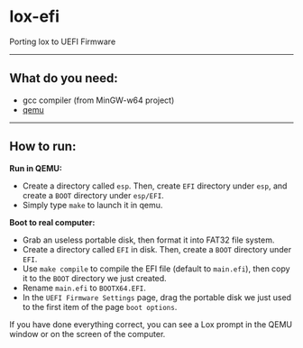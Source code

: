 # lox-efi
Porting lox to UEFI Firmware

---
## What do you need:

* gcc compiler (from MinGW-w64 project)
* [qemu](https://qemu.org)

---
## How to run:
**Run in QEMU:**
* Create a directory called `esp`. Then, create `EFI` directory under `esp`, and create a `BOOT` directory under `esp/EFI`.
* Simply type `make` to launch it in qemu.

**Boot to real computer:**
* Grab an useless portable disk, then format it into FAT32 file system.
* Create a directory called `EFI` in disk. Then, create a `BOOT` directory under `EFI`.
* Use `make compile` to compile the EFI file (default to `main.efi`), then copy it to the `BOOT` directory we just created.
* Rename `main.efi` to `BOOTX64.EFI`.
* In the `UEFI Firmware Settings` page, drag the portable disk we just used to the first item of the page `boot options`.

If you have done everything correct, you can see a Lox prompt in the QEMU window or on the screen of the computer.
